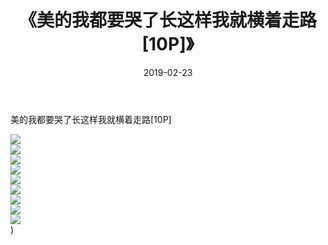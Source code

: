 ﻿---
layout: post
title:  《美的我都要哭了长这样我就横着走路[10P]》
date:   2019-02-23
img: http://img.660000.xyz/Sharelink/唯美/2019/美的我都要哭了长这样我就横着走路[10P]/000.jpg
categories: [美女, 清纯, 唯美]
---

美的我都要哭了长这样我就横着走路[10P]

  ![](http://img.660000.xyz/Sharelink/唯美/2019/美的我都要哭了长这样我就横着走路[10P]/001.jpg) <br> ![](http://img.660000.xyz/Sharelink/唯美/2019/美的我都要哭了长这样我就横着走路[10P]/002.jpg) <br> ![](http://img.660000.xyz/Sharelink/唯美/2019/美的我都要哭了长这样我就横着走路[10P]/003.jpg) <br> ![](http://img.660000.xyz/Sharelink/唯美/2019/美的我都要哭了长这样我就横着走路[10P]/004.jpg) <br> ![](http://img.660000.xyz/Sharelink/唯美/2019/美的我都要哭了长这样我就横着走路[10P]/005.jpg) <br> ![](http://img.660000.xyz/Sharelink/唯美/2019/美的我都要哭了长这样我就横着走路[10P]/006.jpg) <br> ![](http://img.660000.xyz/Sharelink/唯美/2019/美的我都要哭了长这样我就横着走路[10P]/007.jpg) <br> ![](http://img.660000.xyz/Sharelink/唯美/2019/美的我都要哭了长这样我就横着走路[10P]/008.jpg) <br> ![](http://img.660000.xyz/Sharelink/唯美/2019/美的我都要哭了长这样我就横着走路[10P]/009.jpg) <br>) <br>